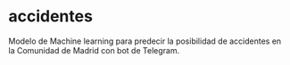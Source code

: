 # accidentes
Modelo de Machine learning para predecir la posibilidad de accidentes en la Comunidad de Madrid con bot de Telegram.
